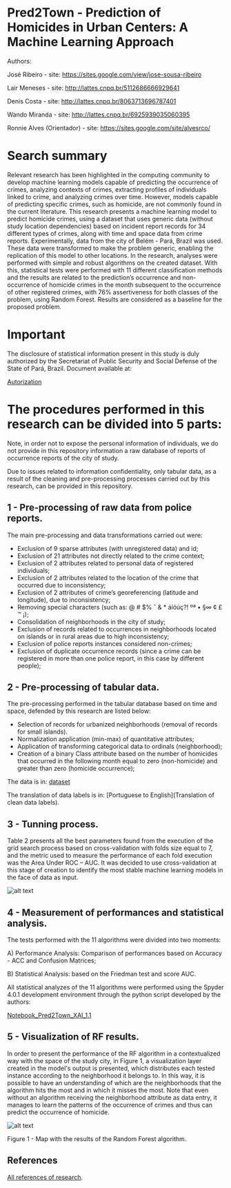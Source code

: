 # Pred2Town - Prediction of Homicides in Urban Centers: A Machine Learning Approach

Authors:

José Ribeiro - site: https://sites.google.com/view/jose-sousa-ribeiro

Lair Meneses - site: http://lattes.cnpq.br/5112686666929641

Denis Costa - site: http://lattes.cnpq.br/8063713696787401

Wando Miranda - site: http://lattes.cnpq.br/6925939035060395

Ronnie Alves (Orientador) - site: https://sites.google.com/site/alvesrco/

# Search summary

Relevant research has been highlighted in the computing community to develop machine learning models capable of predicting the occurrence of crimes, analyzing contexts of crimes, extracting profiles of individuals linked to crime, and analyzing crimes over time. However, models capable of predicting specific crimes, such as homicide, are not commonly found in the current literature. This research presents a machine learning model to predict homicide crimes, using a dataset that uses generic data (without study location dependencies) based on incident report records for 34 different types of crimes, along with time and space data from crime reports. Experimentally, data from the city of Belém - Pará, Brazil was used. These data were transformed to make the problem generic, enabling the replication of this model to other locations. In the research, analyses were performed with simple and robust algorithms on the created dataset. With this, statistical tests were performed with 11 different classification methods and the results are related to the prediction’s occurrence and non-occurrence of homicide crimes in the month subsequent to the occurrence of other registered crimes, with 76% assertiveness for both classes of the problem, using Random Forest. Results are considered as a baseline for the proposed problem.

# Important

The disclosure of statistical information present in this study is duly authorized by the Secretariat of Public Security and Social Defense of the State of Pará, Brazil. Document available at: 

[Autorization](https://github.com/josesousaribeiro/Pred2Town/tree/master/Autorization%20of%20Data's%20Utilization)

# The procedures performed in this research can be divided into 5 parts:

Note, in order not to expose the personal information of individuals, we do not provide in this repository information a raw database of reports of occurrence reports of the city of study.

Due to issues related to information confidentiality, only tabular data, as a result of the cleaning and pre-processing processes carried out by this research, can be provided in this repository.

## 1 - Pre-processing of raw data from police reports.

The main pre-processing and data transformations carried out were:
- Exclusion of 9 sparse attributes (with unregistered data) and id;
- Exclusion of 21 attributes not directly related to the crime context;
- Exclusion of 2 attributes related to personal data of registered individuals;
- Exclusion of 2 attributes related to the location of the crime that occurred due to inconsistency;
- Exclusion of 2 attributes of crime’s georeferencing (latitude and longitude), due to inconsistency;
- Removing special characters (such as: @ # $% ˆ & * áíóúç?! ºª • §∞ ¢ £ ™ ¡);
- Consolidation of neighborhoods in the city of study;
- Exclusion of records related to occurrences in neighborhoods located on islands or in rural areas due to high inconsistency;
- Exclusion of police reports instances considered non-crimes;
- Exclusion of duplicate occurrence records (since a crime can be registered in more than one police report, in this case by different people);

## 2 - Pre-processing of tabular data.

The pre-processing performed in the tabular database based on time and space, defended by this research are listed below:
- Selection of records for urbanized neighborhoods (removal of records for small islands).
- Normalization application (min-max) of quantitative attributes;
- Application of transforming categorical data to ordinals (neighborhood);
- Creation of a binary Class attribute based on the number of homicides that occurred in the following month equal to zero (non-homicide) and greater than zero (homicide occurrence);

The data is in: [dataset](dataset_pred2town_bel.csv)

The translation of data labels is in: [Portuguese to English](Translation of clean data labels).

## 3 - Tunning process.

Table 2 presents all the best parameters found from the execution of the grid search process based on cross-validation with folds size equal to 7, and the metric used to measure the performance of each fold execution was the Area Under ROC – AUC. It was decided to use cross-validation at this stage of creation to identify the most stable machine learning models in the face of data as input.


![alt text](https://github.com/josesousaribeiro/Pred2Town/blob/master/Figures%20and%20Tables/Table%202%20-%20Tunning.png)

## 4 - Measurement of performances and statistical analysis.

The tests performed with the 11 algorithms were divided into two moments:

A) Performance Analysis: Comparison of performances based on Accuracy - ACC and Confusion Matrices;

B) Statistical Analysis: based on the Friedman test and score AUC.

All statistical analyzes of the 11 algorithms were performed using the Spyder 4.0.1 development environment through the python script developed by the authors:

[Notebook_Pred2Town_XAI_1.1](Notebook_Pred2Town_XAI_v1.1.ipynb)

## 5 - Visualization of RF results.

In order to present the performance of the RF algorithm in a contextualized way with the space of the study city, in Figure 1, a visualization layer created in the model's output is presented, which distributes each tested instance according to the neighborhood it belongs to. In this way, it is possible to have an understanding of which are the neighborhoods that the algorithm hits the most and in which it misses the most. Note that even without an algorithm receiving the neighborhood attribute as data entry, it manages to learn the patterns of the occurrence of crimes and thus can predict the occurrence of homicide.

![alt text](https://github.com/josesousaribeiro/Pred2Town/blob/master/Figures%20and%20Tables/Figura%203%20-%20Map.png)

Figure 1 - Map with the results of the Random Forest algorithm.


## References

[All references of research](References).




